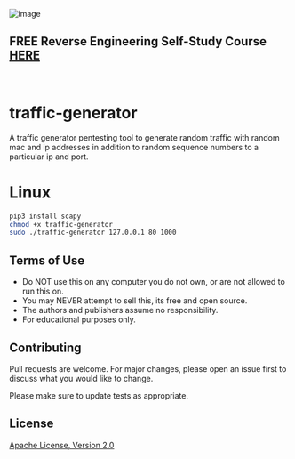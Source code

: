 ![image](https://github.com/mytechnotalent/traffic-generator/blob/main/traffic-generator.png?raw=true)

## FREE Reverse Engineering Self-Study Course [HERE](https://github.com/mytechnotalent/Reverse-Engineering-Tutorial)

<br>

# traffic-generator
A traffic generator pentesting tool to generate random traffic with random mac and ip addresses in addition to random sequence numbers to a particular ip and port.

# Linux
```bash
pip3 install scapy
chmod +x traffic-generator
sudo ./traffic-generator 127.0.0.1 80 1000
```

## Terms of Use
* Do NOT use this on any computer you do not own, or are not allowed to run this on.<br>
* You may NEVER attempt to sell this, its free and open source.<br>
* The authors and publishers assume no responsibility.<br>
* For educational purposes only.

## Contributing
Pull requests are welcome. For major changes, please open an issue first to discuss what you would like to change.

Please make sure to update tests as appropriate.

## License
[Apache License, Version 2.0](https://www.apache.org/licenses/LICENSE-2.0)
